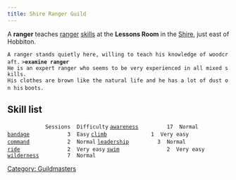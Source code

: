 ```yaml
---
title: Shire Ranger Guild
---
```


A **ranger** teaches [ranger](general "wikilink")
[skills](skill "wikilink") at the **Lessons Room** in the
[Shire](Shire "wikilink"), just east of Hobbiton.

`A ranger stands quietly here, willing to teach his knowledge of woodcraft.`
`>`**`examine ranger`**
`He is an expert ranger who seems to be very experienced in all mixed skills.`
`His clothes are brown like the natural life and he has a lot of dust on his`
`boots.`

## Skill list

`            Sessions  Difficulty`
[`awareness`](awareness "wikilink")`         17  Normal`
[`bandage`](bandage "wikilink")`            3  Easy`
[`climb`](climb "wikilink")`              1  Very easy`
[`command`](command "wikilink")`            2  Normal`
[`leadership`](leadership "wikilink")`         3  Normal`
[`ride`](ride "wikilink")`               2  Very easy`
[`swim`](swim "wikilink")`               2  Very easy`
[`wilderness`](wilderness "wikilink")`         7  Normal`

[Category: Guildmasters](Category:_Guildmasters "wikilink")